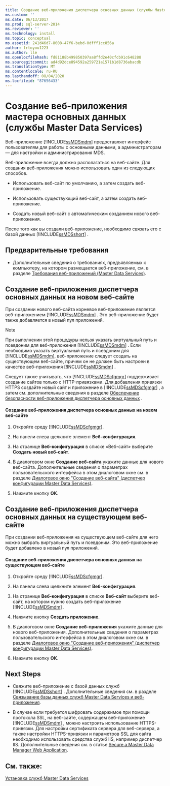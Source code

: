 ```yaml
---
title: Создание веб-приложения диспетчера основных данных (службы Master Data Services) | Документы Майкрософт
ms.custom: ''
ms.date: 06/13/2017
ms.prod: sql-server-2014
ms.reviewer: ''
ms.technology: install
ms.topic: conceptual
ms.assetid: 241d46d7-8008-47f6-bebd-0dfff1cc856a
author: lrtoyou1223
ms.author: lle
ms.openlocfilehash: fd81188b499850397aa8ffd2e40cfcb91c648288
ms.sourcegitcommit: ad4d92dce894592a259721a1571b1d8736abacdb
ms.translationtype: MT
ms.contentlocale: ru-RU
ms.lasthandoff: 08/04/2020
ms.locfileid: "87656433"
---
```

# <a name="create-a-master-data-manager-web-application-master-data-services"></a>Создание веб-приложения мастера основных данных (службы Master Data Services)
  Веб-приложение [!INCLUDE[ssMDSmdm](../../includes/ssmdsmdm-md.md)] предоставляет интерфейс пользователям для работы с основными данными, а администраторам — для настройки и администрирования MDS.  
  
 Веб-приложение всегда должно располагаться на веб-сайте. Для создания веб-приложения можно использовать один из следующих способов.  
  
-   Использовать веб-сайт по умолчанию, а затем создать веб-приложение.  
  
-   Использовать существующий веб-сайт, а затем создать веб-приложение.  
  
-   Создать новый веб-сайт с автоматическим созданием нового веб-приложения.  
  
 После того как вы создали веб-приложение, необходимо связать его с базой данных [!INCLUDE[ssMDSshort](../../includes/ssmdsshort-md.md)] .  
  
## <a name="prerequisites"></a>Предварительные требования  
  
-   Дополнительные сведения о требованиях, предъявляемых к компьютеру, на котором размещается веб-приложение, см. в разделе [Требования веб-приложений (Master Data Services)](web-application-requirements-master-data-services.md).  
  
## <a name="to-create-a-master-data-manager-web-application-in-a-new-website"></a>Создание веб-приложения диспетчера основных данных на новом веб-сайте  
 При создании нового веб-сайта корневое веб-приложение является веб-приложением [!INCLUDE[ssMDSmdm](../../includes/ssmdsmdm-md.md)] . Это веб-приложение будет также добавляется в новый пул приложений.  
  
> [!NOTE]  
>  При выполнении этой процедуры нельзя указать виртуальный путь и псевдоним для веб-приложения [!INCLUDE[ssMDSmdm](../../includes/ssmdsmdm-md.md)] . Если необходимо указать виртуальный путь и псевдоним для [!INCLUDE[ssMDSmdm](../../includes/ssmdsmdm-md.md)], веб-приложение следует создать на существующем веб-сайте, причем он не должен быть настроен в качестве веб-приложения [!INCLUDE[ssMDSmdm](../../includes/ssmdsmdm-md.md)] .  
  
 Следует также учитывать, что [!INCLUDE[ssMDScfgmgr](../../includes/ssmdscfgmgr-md.md)] поддерживает создание сайтов только с HTTP-привязками. Для добавления привязки HTTPS создайте новый сайт и приложение в [!INCLUDE[ssMDScfgmgr](../../includes/ssmdscfgmgr-md.md)] , а затем см. дополнительные сведения в разделе [Обеспечение безопасности веб-приложения диспетчера основных данных](secure-a-master-data-manager-web-application.md) .  
  
#### <a name="to-create-a-master-data-manager-web-application-in-a-new-website"></a>Создание веб-приложения диспетчера основных данных на новом веб-сайте  
  
1.  Откройте среду [!INCLUDE[ssMDScfgmgr](../../includes/ssmdscfgmgr-md.md)].  
  
2.  На панели слева щелкните элемент **Веб-конфигурация**.  
  
3.  На странице **Веб-конфигурация** в списке «Веб-сайт» выберите **Создать новый веб-сайт**.  
  
4.  В диалоговом окне **Создание веб-сайта** укажите данные для нового веб-сайта. Дополнительные сведения о параметрах пользовательского интерфейса в этом диалоговом окне см. в разделе [Диалоговое окно "Создание веб-сайта" (диспетчер конфигурации Master Data Services)](../create-website-dialog-box-master-data-services-configuration-manager.md).  
  
5.  Нажмите кнопку **ОК**.  
  
## <a name="to-create-a-master-data-manager-web-application-in-an-existing-website"></a>Создание веб-приложения диспетчера основных данных на существующем веб-сайте  
 При создании веб-приложения на существующем веб-сайте для него можно выбрать виртуальный путь и псевдоним. Это веб-приложение будет добавлено в новый пул приложений.  
  
#### <a name="to-create-a-master-data-manager-web-application-in-an-existing-website"></a>Создание веб-приложения диспетчера основных данных на существующем веб-сайте  
  
1.  Откройте среду [!INCLUDE[ssMDScfgmgr](../../includes/ssmdscfgmgr-md.md)].  
  
2.  На панели слева щелкните элемент **Веб-конфигурация**.  
  
3.  На странице **Веб-конфигурация** в списке **Веб-сайт** выберите веб-сайт, на котором нужно создать веб-приложение [!INCLUDE[ssMDSmdm](../../includes/ssmdsmdm-md.md)] .  
  
4.  Нажмите кнопку **Создать приложение**.  
  
5.  В диалоговом окне **Создание веб-приложения** укажите данные для нового веб-приложения. Дополнительные сведения о параметрах пользовательского интерфейса в этом диалоговом окне см. в разделе [Диалоговое окно "Создание веб-приложения" (диспетчер конфигурации Master Data Services)](../create-web-application-dialog-box-master-data-services-configuration-manager.md).  
  
6.  Нажмите кнопку **ОК**.  
  
## <a name="next-steps"></a>Next Steps  
  
-   Свяжите веб-приложение с базой данных служб [!INCLUDE[ssMDSshort](../../includes/ssmdsshort-md.md)] . Дополнительные сведения см. в разделе [Связывание базы данных служб Master Data Services и веб-приложения](associate-a-master-data-services-database-and-web-application.md).  
  
-   В случае если требуется шифровать содержимое при помощи протокола SSL, на веб-сайте, содержащем веб-приложение [!INCLUDE[ssMDSmdm](../../includes/ssmdsmdm-md.md)] , можно настроить использование HTTPS-привязки. Для настройки сертификата сервера для веб-сервера, а также настройки HTTPS-привязки и параметров SSL для сайта необходимо использовать средства служб IIS, например диспетчер IIS. Дополнительные сведения см. в статье [Secure a Master Data Manager Web Application](secure-a-master-data-manager-web-application.md).  
  
## <a name="see-also"></a>См. также:  
 [Установка служб Master Data Services](install-master-data-services.md)  
  
  
